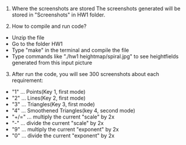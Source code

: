 1. Where the screenshots are stored
The screenshots generated will be stored in "Screenshots" in HW1 folder. 

2. How to compile and run code?
- Unzip the file
- Go to the folder HW1
- Type "make" in the terminal and compile the file
- Type commands like "./hw1 heightmap/spiral.jpg" to see heightfields generated from this input picture

3. After run the code, you will see 300 screenshots about each requirement:
- "1"    ... Points(Key 1, first mode)
- "2"    ... Lines(Key 2, first mode)
- "3"    ... Triangles(Key 3, first mode)
- "4"    ... Smoothened Triangles(key 4, second mode)
- "+/="  ... multiply the current "scale" by 2x
- "-"    ... divide the current "scale" by 2x
- "9"    ... multiply the current "exponent" by 2x
- "0"    ... divide the current "exponent" by 2x

